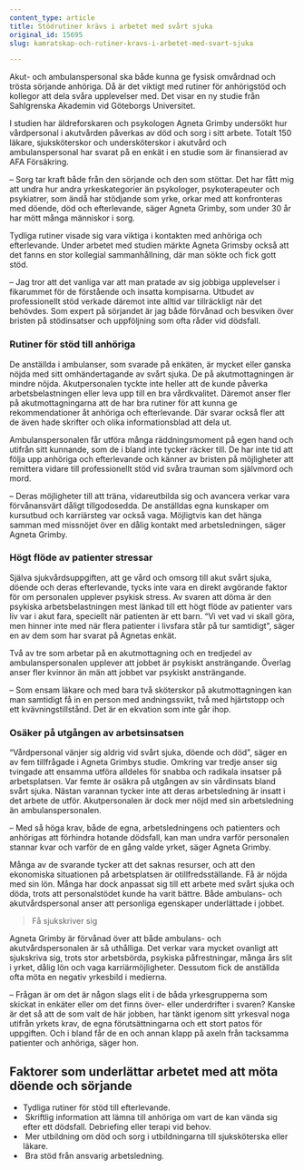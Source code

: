 ```yaml
---
content_type: article
title: Stödrutiner krävs i arbetet med svårt sjuka
original_id: 15695
slug: kamratskap-och-rutiner-kravs-i-arbetet-med-svart-sjuka

---
```


Akut- och ambulanspersonal ska både kunna ge fysisk omvårdnad och trösta sörjande anhöriga. Då är det viktigt med rutiner för anhörigstöd och kollegor att dela svåra upplevelser med. Det visar en ny studie från Sahlgrenska Akademin vid Göteborgs Universitet.

I studien har äldreforskaren och psykologen Agneta Grimby undersökt hur vårdpersonal i akutvården påverkas av död och sorg i sitt arbete. Totalt 150 läkare, sjuksköterskor och undersköterskor i akutvård och ambulanspersonal har svarat på en enkät i en studie som är finansierad av AFA Försäkring.

– Sorg tar kraft både från den sörjande och den som stöttar. Det har fått mig att undra hur andra yrkeskategorier än psykologer, psykoterapeuter och psykiatrer, som ändå har stödjande som yrke, orkar med att konfronteras med döende, död och efterlevande, säger Agneta Grimby, som under 30 år har mött många människor i sorg.

Tydliga rutiner visade sig vara viktiga i kontakten med anhöriga och efterlevande. Under arbetet med studien märkte Agneta Grimsby också att det fanns en stor kollegial sammanhållning, där man sökte och fick gott stöd.

– Jag tror att det vanliga var att man pratade av sig jobbiga upplevelser i fikarummet för de förstående och insatta kompisarna. Utbudet av professionellt stöd verkade däremot inte alltid var tillräckligt när det behövdes. Som expert på sörjandet är jag både förvånad och besviken över bristen på stödinsatser och uppföljning som ofta råder vid dödsfall.

### Rutiner för stöd till anhöriga

De anställda i ambulanser, som svarade på enkäten, är mycket eller ganska nöjda med sitt omhändertagande av svårt sjuka. De på akutmottagningen är mindre nöjda. Akutpersonalen tyckte inte heller att de kunde påverka arbetsbelastningen eller leva upp till en bra vårdkvalitet. Däremot anser fler på akutmottagningarna att de har bra rutiner för att kunna ge rekommendationer åt anhöriga och efterlevande. Där svarar också fler att de även hade skrifter och olika informationsblad att dela ut.

Ambulanspersonalen får utföra många räddningsmoment på egen hand och utifrån sitt kunnande, som de i bland inte tycker räcker till. De har inte tid att följa upp anhöriga och efterlevande och känner av bristen på möjligheter att remittera vidare till professionellt stöd vid svåra trauman som självmord och mord.

– Deras möjligheter till att träna, vidareutbilda sig och avancera verkar vara förvånansvärt dåligt tillgodosedda. De anställdas egna kunskaper om kursutbud och karriärsteg var också vaga. Möjligtvis kan det hänga samman med missnöjet över en dålig kontakt med arbetsledningen, säger Agneta Grimby.

### Högt flöde av patienter stressar

Själva sjukvårdsuppgiften, att ge vård och omsorg till akut svårt sjuka, döende och deras efterlevande, tycks inte vara en direkt avgörande faktor för om personalen upplever psykisk stress. Av svaren att döma är den psykiska arbetsbelastningen mest länkad till ett högt flöde av patienter vars liv var i akut fara, speciellt när patienten är ett barn. “Vi vet vad vi skall göra, men hinner inte med när flera patienter i livsfara står på tur samtidigt”, säger en av dem som har svarat på Agnetas enkät.

Två av tre som arbetar på en akutmottagning och en tredjedel av ambulanspersonalen upplever att jobbet är psykiskt ansträngande. Överlag anser fler kvinnor än män att jobbet var psykiskt ansträngande.

– Som ensam läkare och med bara två sköterskor på akutmottagningen kan man samtidigt få in en person med andningssvikt, två med hjärtstopp och ett kvävningstillstånd. Det är en ekvation som inte går ihop.

### Osäker på utgången av arbetsinsatsen

“Vårdpersonal vänjer sig aldrig vid svårt sjuka, döende och död”, säger en av fem tillfrågade i Agneta Grimbys studie. Omkring var tredje anser sig tvingade att ensamma utföra alldeles för snabba och radikala insatser på arbetsplatsen. Var femte är osäkra på utgången av sin vårdinsats bland svårt sjuka. Nästan varannan tycker inte att deras arbetsledning är insatt i det arbete de utför. Akutpersonalen är dock mer nöjd med sin arbetsledning än ambulanspersonalen.

– Med så höga krav, både de egna, arbetsledningens och patienters och anhörigas att förhindra hotande dödsfall, kan man undra varför personalen stannar kvar och varför de en gång valde yrket, säger Agneta Grimby.

Många av de svarande tycker att det saknas resurser, och att den ekonomiska situationen på arbetsplatsen är otillfredsställande. Få är nöjda med sin lön. Många har dock anpassat sig till ett arbete med svårt sjuka och döda, trots att personalstödet kunde ha varit bättre. Både ambulans- och akutvårdspersonal anser att personliga egenskaper underlättade i jobbet.

> Få sjukskriver sig

Agneta Grimby är förvånad över att både ambulans- och akutvårdspersonalen är så uthålliga. Det verkar vara mycket ovanligt att sjukskriva sig, trots stor arbetsbörda, psykiska påfrestningar, många års slit i yrket, dålig lön och vaga karriärmöjligheter. Dessutom fick de anställda ofta möta en negativ yrkesbild i medierna.

– Frågan är om det är någon slags elit i de båda yrkesgrupperna som skickat in enkäter eller om det finns över- eller underdrifter i svaren? Kanske är det så att de som valt de här jobben, har tänkt igenom sitt yrkesval noga utifrån yrkets krav, de egna förutsättningarna och ett stort patos för uppgiften. Och i bland får de en och annan klapp på axeln från tacksamma patienter och anhöriga, säger hon.

Faktorer som underlättar arbetet med att möta döende och sörjande
-----------------------------------------------------------------

*   Tydliga rutiner för stöd till efterlevande.
*    Skriftlig information att lämna till anhöriga om vart de kan vända sig efter ett dödsfall. Debriefing eller terapi vid behov.
*    Mer utbildning om död och sorg i utbildningarna till sjuksköterska eller läkare.
*    Bra stöd från ansvarig arbetsledning.

